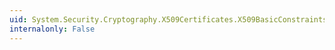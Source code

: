 ```yaml
---
uid: System.Security.Cryptography.X509Certificates.X509BasicConstraintsExtension
internalonly: False
---
```

